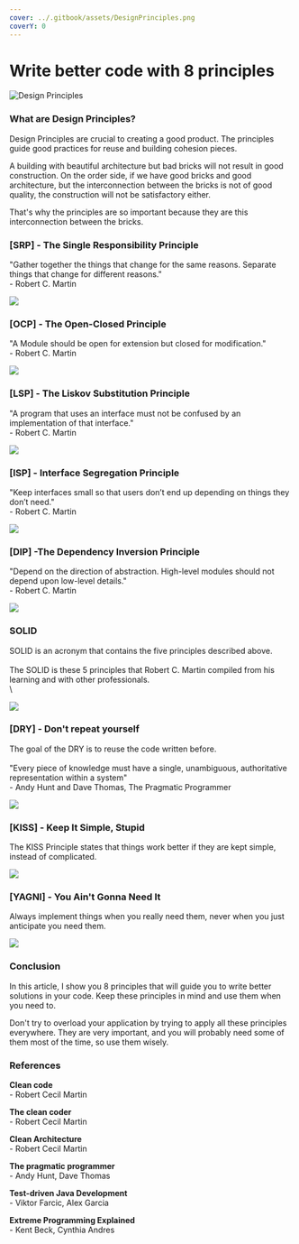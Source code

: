 ```yaml
---
cover: ../.gitbook/assets/DesignPrinciples.png
coverY: 0
---
```


# Write better code with 8 principles

![Design Principles](../.gitbook/assets/DesignPrinciples.png)

### What are Design Principles? 

Design Principles are crucial to creating a good product. The principles guide good practices for reuse and building cohesion pieces.

A building with beautiful architecture but bad bricks will not result in good construction. On the order side, if we have good bricks and good architecture, but the interconnection between the bricks is not of good quality, the construction will not be satisfactory either.

That's why the principles are so important because they are this interconnection between the bricks.

### \[SRP] - The Single Responsibility Principle

"Gather together the things that change for the same reasons. Separate things that change for different reasons." \
\- Robert C. Martin

![](../.gitbook/assets/image6.png)

### \[OCP] - The Open-Closed Principle

"A Module should be open for extension but closed for modification."\
\- Robert C. Martin

![](<../.gitbook/assets/image7 (1).png>)

### \[LSP] - The Liskov Substitution Principle

"A program that uses an interface must not be confused by an implementation of that interface."\
\- Robert C. Martin

![](<../.gitbook/assets/image8 (1).png>)

### \[ISP] - Interface Segregation Principle

"Keep interfaces small so that users don’t end up depending on things they don’t need."\
\- Robert C. Martin

![](../.gitbook/assets/image10.png)

### \[DIP] -The Dependency Inversion Principle

"Depend on the direction of abstraction. High-level modules should not depend upon low-level details."\
\- Robert C. Martin

![](../.gitbook/assets/image11.png)

### SOLID

SOLID is an acronym that contains the five principles described above. \
\
The SOLID is these 5 principles that Robert C. Martin compiled from his learning and with other professionals.\
\


![](../.gitbook/assets/image14.png)

### \[DRY] - Don't repeat yourself

The goal of the DRY is to reuse the code written before.\
\
"Every piece of knowledge must have a single, unambiguous, authoritative representation within a system"\
\- Andy Hunt and Dave Thomas, The Pragmatic Programmer

![](../.gitbook/assets/image15.png)

### \[KISS] - Keep It Simple, Stupid

The KISS Principle states that things work better if they are kept simple, instead of complicated.

![](../.gitbook/assets/image17.png)

### \[YAGNI] - You Ain't Gonna Need It

Always implement things when you really need them, never when you just anticipate you need them.

![](../.gitbook/assets/image19.png)

### Conclusion

In this article, I show you 8 principles that will guide you to write better solutions in your code. Keep these principles in mind and use them when you need to.

Don't try to overload your application by trying to apply all these principles everywhere. They are very important, and you will probably need some of them most of the time, so use them wisely.



### References

**Clean code**\
\- Robert Cecil Martin

**The clean coder**\
\- Robert Cecil Martin

**Clean Architecture**\
\- Robert Cecil Martin

**The pragmatic programmer**\
\- Andy Hunt, Dave Thomas

**Test-driven Java Development**\
\- Viktor Farcic, Alex Garcia

**Extreme Programming Explained**\
\- Kent Beck, Cynthia Andres
